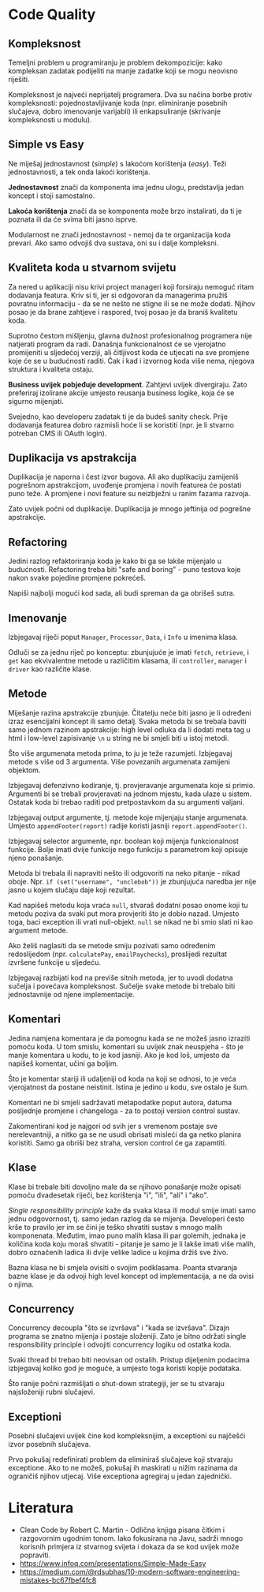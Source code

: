 # Code Quality

## Kompleksnost

Temeljni problem u programiranju je problem dekompozicije: kako kompleksan zadatak podijeliti na manje zadatke koji se mogu neovisno riješiti.

Kompleksnost je najveći neprijatelj programera. Dva su načina borbe protiv kompleksnosti: pojednostavljivanje koda (npr. eliminiranje posebnih slučajeva, dobro imenovanje varijabli) ili enkapsuliranje (skrivanje kompleksnosti u modulu).

## Simple vs Easy

Ne miješaj jednostavnost (*simple*) s lakoćom korištenja (*easy*). Teži jednostavnosti, a tek onda lakoći korištenja.

**Jednostavnost** znači da komponenta ima jednu ulogu, predstavlja jedan koncept i stoji samostalno.

**Lakoća korištenja** znači da se komponenta može brzo instalirati, da ti je poznata ili da će svima biti jasno isprve.

Modularnost ne znači jednostavnost - nemoj da te organizacija koda prevari. Ako samo odvojiš dva sustava, oni su i dalje kompleksni.

## Kvaliteta koda u stvarnom svijetu

Za nered u aplikaciji nisu krivi project manageri koji forsiraju nemoguć ritam dodavanja featura. Kriv si ti, jer si odgovoran da managerima pružiš povratnu informaciju - da se ne nešto ne stigne ili se ne može dodati. Njihov posao je da brane zahtjeve i raspored, tvoj posao je da braniš kvalitetu koda.

Suprotno čestom mišljenju, glavna dužnost profesionalnog programera nije natjerati program da radi. Današnja funkcionalnost će se vjerojatno promijeniti u sljedećoj verziji, ali čitljivost koda će utjecati na sve promjene koje će se u budućnosti raditi. Čak i kad i izvornog koda više nema, njegova struktura i kvaliteta ostaju.

**Business uvijek pobjeđuje development**. Zahtjevi uvijek divergiraju. Zato preferiraj izolirane akcije umjesto reusanja business logike, koja će se sigurno mijenjati.

Svejedno, kao developeru zadatak ti je da budeš sanity check. Prije dodavanja featurea dobro razmisli hoće li se koristiti (npr. je li stvarno potreban CMS ili OAuth login).

## Duplikacija vs apstrakcija

Duplikacija je naporna i čest izvor bugova. Ali ako duplikaciju zamijeniš pogrešnom apstrakcijom, uvođenje promjena i novih featurea će postati puno teže. A promjene i novi feature su neizbježni u ranim fazama razvoja.

Zato uvijek počni od duplikacije. Duplikacija je mnogo jeftinija od pogrešne apstrakcije.

## Refactoring

Jedini razlog refaktoriranja koda je kako bi ga se lakše mijenjalo u budućnosti. Refactoring treba biti "safe and boring" - puno testova koje nakon svake pojedine promjene pokrećeš.

Napiši najbolji mogući kod sada, ali budi spreman da ga obrišeš sutra.

## Imenovanje

Izbjegavaj riječi poput `Manager`, `Processor`, `Data`, i `Info` u imenima klasa.

Odluči se za jednu riječ po konceptu: zbunjujuće je imati `fetch`, `retrieve`, i `get` kao ekvivalentne metode u različitim klasama, ili `controller`, `manager` i `driver` kao različite klase.

## Metode

Miješanje razina apstrakcije zbunjuje. Čitatelju neće biti jasno je li određeni izraz esencijalni koncept ili samo detalj. Svaka metoda bi se trebala baviti samo jednom razinom apstrakcije: high level odluka da li dodati meta tag u html i low-level zapisivanje `\n` u string ne bi smjeli biti u istoj metodi.

Što više argumenata metoda prima, to ju je teže razumjeti. Izbjegavaj metode s više od 3 argumenta. Više povezanih argumenata zamijeni objektom.

Izbjegavaj defenzivno kodiranje, tj. provjeravanje argumenata koje si primio. Argumenti bi se trebali provjeravati na jednom mjestu, kada ulaze u sistem. Ostatak koda bi trebao raditi pod pretpostavkom da su argumenti valjani.

Izbjegavaj output argumente, tj. metode koje mijenjaju stanje argumenata. Umjesto `appendFooter(report)` radije koristi jasniji `report.appendFooter()`.

Izbjegavaj selector argumente, npr. boolean koji mijenja funkcionalnost funkcije. Bolje imati dvije funkcije nego funkciju s parametrom koji opisuje njeno ponašanje.

Metoda bi trebala ili napraviti nešto ili odgovoriti na neko pitanje - nikad oboje. Npr. `if (set("username", "unclebob"))` je zbunjujuća naredba jer nije jasno u kojem slučaju daje koji rezultat.

Kad napišeš metodu koja vraća `null`, stvaraš dodatni posao onome koji tu metodu poziva da svaki put mora provjeriti što je dobio nazad. Umjesto toga, baci exception ili vrati null-objekt. `null` se nikad ne bi smio slati ni kao argument metode.

Ako želiš naglasiti da se metode smiju pozivati samo određenim redoslijedom (npr. `calculatePay`, `emailPaychecks`), proslijedi rezultat izvršene funkcije u sljedeću.

Izbjegavaj razbijati kod na previše sitnih metoda, jer to uvodi dodatna sučelja i povećava kompleksnost. Sučelje svake metode bi trebalo biti jednostavnije od njene implementacije.

## Komentari

Jedina namjena komentara je da pomognu kada se ne možeš jasno izraziti pomoću koda. U tom smislu, komentari su uvijek znak neuspjeha - što je manje komentara u kodu, to je kod jasniji. Ako je kod loš, umjesto da napišeš komentar, učini ga boljim.

Što je komentar stariji ili udaljeniji od koda na koji se odnosi, to je veća vjerojatnost da postane neistinit. Istina je jedino u kodu, sve ostalo je šum.

Komentari ne bi smjeli sadržavati metapodatke poput autora, datuma posljednje promjene i changeloga - za to postoji version control sustav.

Zakomentirani kod je najgori od svih jer s vremenom postaje sve nerelevantniji, a nitko ga se ne usudi obrisati misleći da ga netko planira koristiti. Samo ga obriši bez straha, version control će ga zapamtiti.

## Klase

Klase bi trebale biti dovoljno male da se njihovo ponašanje može opisati pomoću dvadesetak riječi, bez korištenja "i", "ili", "ali" i "ako".

*Single responsibility principle* kaže da svaka klasa ili modul smije imati samo jednu odgovornost, tj. samo jedan razlog da se mijenja. Developeri često krše to pravilo jer im se čini je teško shvatiti sustav s mnogo malih komponenata. Međutim, imao puno malih klasa ili par golemih, jednaka je količina koda koju moraš shvatiti - pitanje je samo je li lakše imati više malih, dobro označenih ladica ili dvije velike ladice u kojima držiš sve živo.

Bazna klasa ne bi smjela ovisiti o svojim podklasama. Poanta stvaranja bazne klase je da odvoji high level koncept od implementacija, a ne da ovisi o njima.

## Concurrency

Concurrency decoupla "što se izvršava" i "kada se izvršava". Dizajn programa se znatno mijenja i postaje složeniji. Zato je bitno održati single responsibility principle i odvojiti concurrency logiku od ostatka koda.

Svaki thread bi trebao biti neovisan od ostalih. Pristup dijeljenim podacima izbjegavaj koliko god je moguće, a umjesto toga koristi kopije podataka.

Što ranije počni razmišljati o shut-down strategiji, jer se tu stvaraju najsloženiji rubni slučajevi.

## Exceptioni

Posebni slučajevi uvijek čine kod kompleksnijim, a exceptioni su najčešći izvor posebnih slučajeva.

Prvo pokušaj redefinirati problem da eliminiraš slučajeve koji stvaraju exceptione. Ako to ne možeš, pokušaj ih maskirati u nižim razinama da ograničiš njihov utjecaj. Više exceptiona agregiraj u jedan zajednički.

# Literatura

* Clean Code by Robert C. Martin - Odlična knjiga pisana čitkim i razgovornim ugodnim tonom. Iako fokusirana na Javu, sadrži mnogo korisnih primjera iz stvarnog svijeta i dokaza da se kod uvijek može popraviti.
* https://www.infoq.com/presentations/Simple-Made-Easy
* https://medium.com/@rdsubhas/10-modern-software-engineering-mistakes-bc67fbef4fc8

